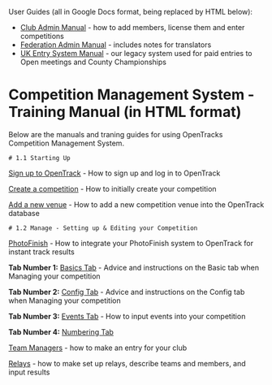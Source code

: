 <!-- TITLE: OpenTrack Documentation -->
<!-- SUBTITLE: Training Manuals - How to do everything -->

User Guides (all in Google Docs format, being replaced by HTML below):
* [Club Admin Manual](https://docs.google.com/document/d/1PnZBJIw9H1YfLaIDMDeVRg4ePSHHpFaht_BH-6S3w8Y/edit?usp=sharing) - how to add members, license them and enter competitions
* [Federation Admin Manual](https://docs.google.com/document/d/16LjFap55W0LM0pWG4j7XQaQL7SOj_BBd5xmArMc8nlw/edit?usp=sharing) - includes notes for translators
* [UK Entry System Manual](https://docs.google.com/document/d/14S2dC9I3uhIsIeN72yCqsZ0_cGSqHIphUC2HDSMexfI/edit?usp=sharing) - our legacy system used for paid entries to Open meetings and County Championships

# Competition Management System - Training Manual (in HTML format)
Below are the manuals and traning guides for using OpenTracks Competition Management System.
	
	# 1.1 Starting Up

[Sign up to OpenTrack](/manuals/cms/signup) - How to sign up and log in to OpenTrack

[Create a competition](/manuals/cms/create-comp) - How to initially create your competition 

[Add a new venue](/manuals/cms/addvenue) - How to add a new competition venue into the OpenTrack database

	# 1.2 Manage - Setting up & Editing your Competition

[PhotoFinish](/manuals/cms/timingintegration) - How to integrate your PhotoFinish system to OpenTrack for instant track results

**Tab Number 1:** [Basics Tab](/manuals/cms/timingintegration) - Advice and instructions on the Basic tab when Managing your competition

**Tab Number 2:** [Config Tab](/manuals/cms/config) - Advice and instructions on the Config tab when Managing your competition

**Tab Number 3:** [Events Tab](/manuals/cms/events) - How to input events into your competition

**Tab Number 4:** [Numbering Tab](/manuals/cms/teams-tab) 

[Team Managers](/manuals/cms/entries-manual) - how to make an entry for your club

[Relays](/manuals/cms/relays/) - how to make set up relays, describe teams and members, and input results

